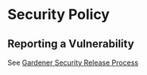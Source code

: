 
# Security Policy

## Reporting a Vulnerability

See [Gardener Security Release Process](https://github.com/gardener/documentation/blob/master/security-release-process.md)
